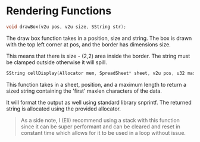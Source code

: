 # Rendering Functions


```c
void drawBox(v2u pos, v2u size, SString str);
```
The draw box function takes in a position, size and string.
The box is drawn with the top left corner at pos, and the border
has dimensions size.

This means that there is size - (2,2) area inside the border.
The string must be clamped outside otherwise it will spill.

```c
SString cellDisplay(Allocator mem, SpreadSheet* sheet, v2u pos, u32 maxlen);
```

This function takes in a sheet, position, and a maximum length to return
a sized string containing the 'first' maxlen characters of the data.

It will format the output as well using standard library snprintf. The
returned string is allocated using the provided allocator.

> As a side note, I (Eli) recommend using a stack with this function
since it can be super performant and can be cleared and reset in constant
time which allows for it to be used in a loop without issue.
